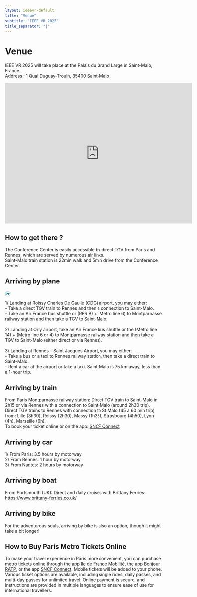 ```yaml
---
layout: ieeevr-default
title: "Venue"
subtitle: "IEEE VR 2025"
title_separator: "|"
---
```

<div>
    <h1>Venue</h1>
    <p>
        IEEE VR 2025 will take place at the Palais du Grand Large in Saint-Malo, France. <br>
        Address : 1 Quai Duguay-Trouin, 35400 Saint-Malo
    </p>
    <iframe 
        src="https://www.google.com/maps/embed?pb=!1m18!1m12!1m3!1d5271.628583310851!2d-2.021787822289321!3d48.651667771304965!2m3!1f0!2f0!3f0!3m2!1i1024!2i768!4f13.1!3m3!1m2!1s0x480e8112080cea15%3A0xde29d6cae2ba1891!2sPalais%20du%20Grand%20Large%20-%20Centre%20des%20Congr%C3%A8s!5e0!3m2!1sfr!2sfr!4v1727188769479!5m2!1sfr!2sfr" 
        width="600" 
        height="450" 
        style="border:0;" 
        allowfullscreen="" 
        loading="lazy" 
        referrerpolicy="no-referrer-when-downgrade"></iframe>
    <h2>How to get there ?</h2>
    <p>
        The Conference Center is easily accessible by direct TGV from Paris and Rennes, which are served by numerous air links. <br>
        Saint-Malo train station is 22min walk and 5min drive from the Conference Center. 
    </p>
    <h2>
    Arriving by plane</h2>
    <img src="../assets/images/icons/plane.png" alt="Plane" style="height: 1.2em; vertical-align: middle;">
    <p>
        1/ Landing at Roissy Charles De Gaulle (CDG) airport, you may either: <br>
        - Take a direct TGV train to Rennes and then a connection to Saint-Malo. <br>
        - Take an Air France bus shuttle or (RER B) + (Metro line 6) to Montparnasse railway station and then take a TGV to Saint-Malo. <br><br>
        2/ Landing at Orly airport, take an Air France bus shuttle or the (Metro line 14) + (Metro line 6 or 4) to Montparnasse railway station and then take a TGV to Saint-Malo (either direct or via Rennes). <br><br>
        3/ Landing at Rennes – Saint Jacques Airport, you may either: <br>
        - Take a bus or a taxi to Rennes railway station, then take a direct train to Saint-Malo. <br>
        - Rent a car at the airport or take a taxi. Saint-Malo is 75 km away, less than a 1-hour trip.
    </p>
    <h2>Arriving by train</h2>
    <p>
        From Paris Montparnasse railway station: Direct TGV train to Saint-Malo in 2h15 or via Rennes with a connection to Saint-Malo (around 2h30 trip). <br>
        Direct TGV trains to Rennes with connection to St Malo (45 à 60 min trip) from: Lille (3h30), Roissy (2h30), Massy (1h35), Strasbourg (4h50), Lyon (4h), Marseille (6h).<br>
        To book your ticket online or on the app: <a href="https://www.sncf-connect.com/">SNCF Connect</a>
    </p>
    <h2>Arriving by car</h2>
    <p>
        1/ From Paris: 3.5 hours by motorway<br>
        2/ From Rennes: 1 hour by motorway<br>
        3/ From Nantes: 2 hours by motorway
    </p>
    <h2>Arriving by boat</h2>
    <p>
        From Portsmouth (UK): Direct and daily cruises with Brittany Ferries: <br>
        <a href="https://www.brittany-ferries.co.uk/">https://www.brittany-ferries.co.uk/</a>
    </p>
    <h2>Arriving by bike</h2>
    <p>
        For the adventurous souls, arriving by bike is also an option, though it might take a bit longer!
    </p>
    <h2>How to Buy Paris Metro Tickets Online</h2>
    <p>
        To make your travel experience in Paris more convenient, you can purchase metro tickets online through the app <a href="https://www.iledefrance-mobilites.fr/en">Ile de France Mobilité</a>, the app <a href="https://www.ratp.fr/en/apps/bonjour-ratp">Bonjour RATP</a>, or the app <a href="https://www.sncf-connect.com/en-en/tools/mobile-app">SNCF Connect</a>. Mobile tickets will be added to your phone. Various ticket options are available, including single rides, daily passes, and multi-day passes for unlimited travel. Online payment is secure, and instructions are provided in multiple languages to ensure ease of use for international travellers.
    </p>
</div>



